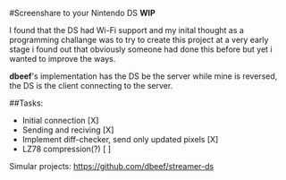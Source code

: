 #Screenshare to your Nintendo DS **WIP**

I found that the DS had Wi-Fi support and my inital thought as a programming challange was to try to create this project at a very early stage i found out that obviously someone had done this before but yet i wanted to improve the ways.

**dbeef**'s implementation has the DS be the server while mine is reversed, the DS is the client connecting to the server.

##Tasks:
- Initial connection [X]
- Sending and reciving [X]
- Implement diff-checker, send only updated pixels [X]
- LZ78 compression(?) [ ]

Simular projects:
https://github.com/dbeef/streamer-ds